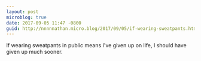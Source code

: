 ```yaml
---
layout: post
microblog: true
date: 2017-09-05 11:47 -0800
guid: http://nnnnnathan.micro.blog/2017/09/05/if-wearing-sweatpants.html
---
```

If wearing sweatpants in public means I've given up on life, I should have given up much sooner.
